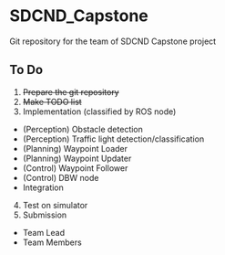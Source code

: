 # SDCND_Capstone
Git repository for the team of SDCND Capstone project


## To Do
1. ~~Prepare the git repository~~
2. ~~Make TODO list~~
3. Implementation (classified by ROS node)
- (Perception) Obstacle detection
- (Perception) Traffic light detection/classification
- (Planning) Waypoint Loader
- (Planning) Waypoint Updater
- (Control) Waypoint Follower
- (Control) DBW node
- Integration
4. Test on simulator
5. Submission
- Team Lead
- Team Members
